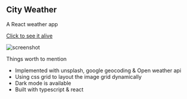 ## City Weather

A React weather app

[Click to see it alive](https://city-weather.now.sh/)

![screenshot](https://user-images.githubusercontent.com/1281209/85352670-0e8b6080-b539-11ea-9716-ae67223be2fc.png)


Things worth to mention
- Implemented with unsplash, google geocoding & Open weather api
- Using css grid to layout the image grid dynamically
- Dark mode is available
- Built with typescript & react
